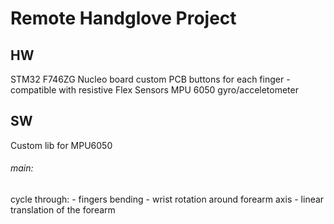 # Remote Handglove Project

## HW
STM32 F746ZG Nucleo board
custom PCB
buttons for each finger - compatible with resistive Flex Sensors 
MPU 6050 gyro/acceletometer

## SW
Custom lib for MPU6050

###### main: 
  cycle through:
    - fingers bending
    - wrist rotation around forearm axis
    - linear translation of the forearm
